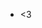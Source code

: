 - <3 
<!---
rinr4t/rinr4t is a ✨ special ✨ repository because its `README.md` (this file) appears on your GitHub profile.
You can click the Preview link to take a look at your changes.
--->
